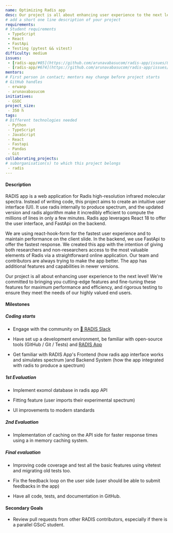 ```yaml
---
name: Optimizing Radis app
desc: Our project is all about enhancing user experience to the next level! We're committed to bringing you cutting-edge features and fine-tuning these features for maximum performance and efficiency, and rigorous testing to ensure they meet the needs of our highly valued end users.
# add a short one line description of your project
requirements:
# Student requirements
 - TypeScript
 - React
 - FastApi
 - Testing (pytest && vitest)
difficulty: medium
issues:
 - [radis-app/#85](https://github.com/arunavabasucom/radis-app/issues/85)
 - [radis-app/#674](https://github.com/arunavabasucom/radis-app/issues/674)
mentors:
# First person in contact; mentors may change before project starts
# GitHub handles
 - erwanp
 - arunavabasucom
initiatives:
 - GSOC
project_size:
 - 350 h
tags:
# Different technologies needed
 - Python
 - TypeScript
 - JavaScript
 - React
 - Fastapi
 - Pandas
 - Git
collaborating_projects:
# suborganisation(s) to which this project belongs
 - radis
---
```


#### Description

RADIS app is a web application for Radis high-resolution infrared molecular spectra.
Instead of writing code, this project aims to create an intuitive user interface (UI).
It use radis internally to produce spectrum, and the updated version and radis algorithm make it incredibly efficient to compute the millions of lines in only a few minutes.
Radis app leverages React 18 to offer the user interface, and FastApi on the backend.

We are using react-hook-form for the fastest user experience and to maintain performance on the client slide.
In the backend, we use FastApi to offer the fastest response.
We created this app with the intention of giving both researchers and non-researchers access to the most valuable elements of Radis via a straightforward online application.
Our team and contributors are always trying to make the app better.
The app has additional features and capabilities in newer versions.

Our project is all about enhancing user experience to the next level!
We're committed to bringing you cutting-edge features and fine-tuning these features for maximum performance and efficiency, and rigorous testing to ensure they meet the needs of our highly valued end users.

#### Milestones

##### Coding starts

- Engage with the community on [💬 RADIS Slack](https://github.com/radis/slack-invite)

- Have set up a development environment, be familiar with open-source tools (GitHub / Git / Tests) and [RADIS App](https://github.com/suzil/radis-app)

- Get familiar with RADIS App's Frontend (how radis app interface works and simulates spectrum )and Backend System (how the app integrated with radis to produce a spectrum)

##### 1st Evaluation

- Implement exomol database in radis app API

- Fitting feature (user imports their experimental spectrum)

- UI improvements to modern standards

##### 2nd Evaluation

- Implementation of caching on the API side for faster response times using a in memory caching system.

##### Final evaluation

- Improving code coverage and test all the basic features using vitetest and migrating old tests too.

- Fix the feedback loop on the user side (user should be able to submit feedbacks in the app)

- Have all code, tests, and documentation in GitHub.

#### Secondary Goals

- Review pull requests from other RADIS contributors, especially if there is a parallel GSoC student.
